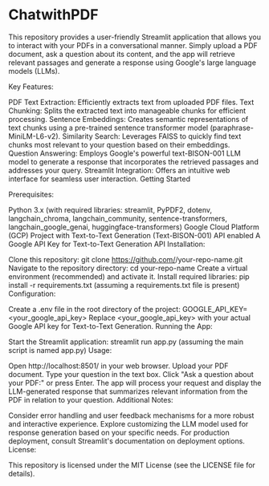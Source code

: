 # ChatwithPDF
This repository provides a user-friendly Streamlit application that allows you to interact with your PDFs in a conversational manner. Simply upload a PDF document, ask a question about its content, and the app will retrieve relevant passages and generate a response using Google's large language models (LLMs).

Key Features:

PDF Text Extraction: Efficiently extracts text from uploaded PDF files.
Text Chunking: Splits the extracted text into manageable chunks for efficient processing.
Sentence Embeddings: Creates semantic representations of text chunks using a pre-trained sentence transformer model (paraphrase-MiniLM-L6-v2).
Similarity Search: Leverages FAISS to quickly find text chunks most relevant to your question based on their embeddings.
Question Answering: Employs Google's powerful text-BISON-001 LLM model to generate a response that incorporates the retrieved passages and addresses your query.
Streamlit Integration: Offers an intuitive web interface for seamless user interaction.
Getting Started

Prerequisites:

Python 3.x (with required libraries: streamlit, PyPDF2, dotenv, langchain_chroma, langchain_community, sentence-transformers, langchain_google_genai, huggingface-transformers)
Google Cloud Platform (GCP) Project with Text-to-Text Generation (Text-BISON-001) API enabled
A Google API Key for Text-to-Text Generation API
Installation:

Clone this repository: git clone https://github.com/<your-username>/your-repo-name.git
Navigate to the repository directory: cd your-repo-name
Create a virtual environment (recommended) and activate it.
Install required libraries: pip install -r requirements.txt (assuming a requirements.txt file is present)
Configuration:

Create a .env file in the root directory of the project:
GOOGLE_API_KEY=<your_google_api_key>
Replace <your_google_api_key> with your actual Google API key for Text-to-Text Generation.
Running the App:

Start the Streamlit application: streamlit run app.py (assuming the main script is named app.py)
Usage:

Open http://localhost:8501/ in your web browser.
Upload your PDF document.
Type your question in the text box.
Click "Ask a question about your PDF:" or press Enter.
The app will process your request and display the LLM-generated response that summarizes relevant information from the PDF in relation to your question.
Additional Notes:

Consider error handling and user feedback mechanisms for a more robust and interactive experience.
Explore customizing the LLM model used for response generation based on your specific needs.
For production deployment, consult Streamlit's documentation on deployment options.
License:

This repository is licensed under the MIT License (see the LICENSE file for details).
